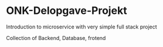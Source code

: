 # ONK-Delopgave-Projekt
Introduction to microservice with very simple full stack project

Collection of Backend, Database, frotend
